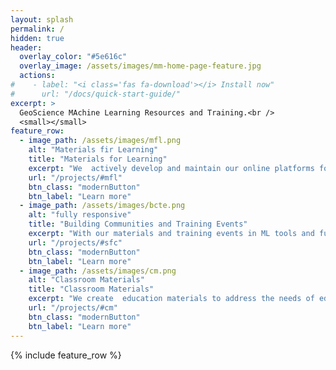 ```yaml
---
layout: splash
permalink: /
hidden: true
header:
  overlay_color: "#5e616c"
  overlay_image: /assets/images/mm-home-page-feature.jpg
  actions:
#    - label: "<i class='fas fa-download'></i> Install now"
#      url: "/docs/quick-start-guide/"
excerpt: >
  GeoScience MAchine Learning Resources and Training.<br />
  <small></small>
feature_row:
  - image_path: /assets/images/mfl.png
    alt: "Materials fir Learning"
    title: "Materials for Learning"
    excerpt: "We  actively develop and maintain our online platforms for the duration of the project to support collaboration, learning and ML CI adoption activities. These online resources will be designed to host: 1) pre-developed learning modules on data science and ML basics 2) hackweek training tutorials and video recordings, and 3) scientific use case example computational workflows."
    url: "/projects/#mfl"
    btn_class: "modernButton"
    btn_label: "Learn more"
  - image_path: /assets/images/bcte.png
    alt: "fully responsive"
    title: "Building Communities and Training Events"
    excerpt: "With our materials and training events in ML tools and fundamentals of ML theory we aim to build a community interested in our offerings. In addition to our online materials, we plan to host GeoSMART hackweek events."
    url: "/projects/#sfc"
    btn_class: "modernButton"
    btn_label: "Learn more"
  - image_path: /assets/images/cm.png
    alt: "Classroom Materials"
    title: "Classroom Materials"
    excerpt: "We create  education materials to address the needs of educators and their student communities. From training on the latest technology to new pedagogical methods, we help teachers make their classrooms engaging and successful."
    url: "/projects/#cm"
    btn_class: "modernButton"
    btn_label: "Learn more"      
---
```



{% include feature_row %}
